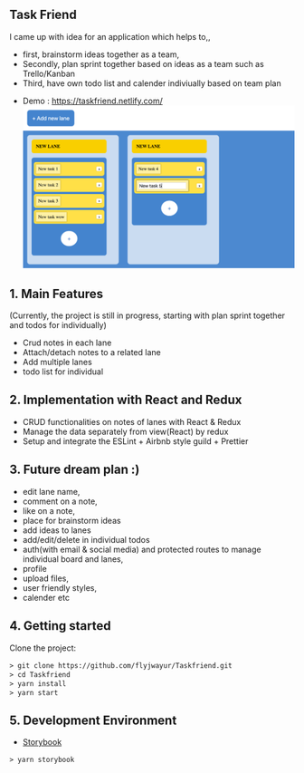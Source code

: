 ## Task Friend

I came up with idea for an application which helps to,,

- first, brainstorm ideas together as a team,
- Secondly, plan sprint together based on ideas as a team such as Trello/Kanban
- Third, have own todo list and calender indiviually based on team plan

* Demo : https://taskfriend.netlify.com/
  ![taskfriend](src/assets/images/taskFriend.png)

## 1. Main Features

(Currently, the project is still in progress, starting with plan sprint together and todos for individually)

- Crud notes in each lane
- Attach/detach notes to a related lane
- Add multiple lanes
- todo list for individual

## 2. Implementation with React and Redux

- CRUD functionalities on notes of lanes with React & Redux
- Manage the data separately from view(React) by redux
- Setup and integrate the ESLint + Airbnb style guild + Prettier

## 3. Future dream plan :)

- edit lane name,
- comment on a note,
- like on a note,
- place for brainstorm ideas
- add ideas to lanes
- add/edit/delete in individual todos
- auth(with email & social media) and protected routes to manage individual board and lanes,
- profile
- upload files,
- user friendly styles,
- calender etc

## 4. Getting started

Clone the project:

```
> git clone https://github.com/flyjwayur/Taskfriend.git
> cd Taskfriend
> yarn install
> yarn start
```

## 5. Development Environment

- [Storybook](https://storybook.js.org/docs/guides/guide-react/)

```
> yarn storybook
```
